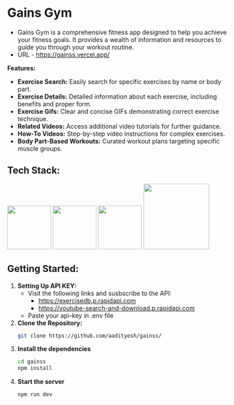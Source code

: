 # Gains Gym
* Gains Gym is a comprehensive fitness app designed to help you achieve your fitness goals. It provides a wealth of information and resources to guide you through your workout routine.
* URL - https://gainss.vercel.app/

**Features:**

* **Exercise Search:** Easily search for specific exercises by name or body part.
* **Exercise Details:** Detailed information about each exercise, including benefits and proper form.
* **Exercise Gifs:** Clear and concise GIFs demonstrating correct exercise technique.
* **Related Videos:** Access additional video tutorials for further guidance.
* **How-To Videos:** Step-by-step video instructions for complex exercises.
* **Body Part-Based Workouts:** Curated workout plans targeting specific muscle groups.

## Tech Stack:
<a href="https://cdnlogo.com/logo/react_39944.html"><img src="https://static.cdnlogo.com/logos/r/85/react.svg" width="100"></a>
<a href="https://cdnlogo.com/logo/javascript_18196.html"><img src="https://static.cdnlogo.com/logos/j/44/javascript.svg" width="100"></a>
<a href="https://cdnlogo.com/logo/vitejs_134039.html"><img src="https://static.cdnlogo.com/logos/v/23/vitejs.svg" width="100"></a>
<a href="https://logowik.com/rapidapi-logo-vector-svg-pdf-ai-eps-cdr-free-download-19632.html"><img src="https://logowik.com/content/uploads/images/rapidapi9164.logowik.com.webp" width="150"></a>

## Getting Started:
1. **Setting Up API KEY:**
     * Visit the following links and susbscribe to the API:
        * https://exercisedb.p.rapidapi.com
        * https://youtube-search-and-download.p.rapidapi.com
     * Paste your api-key in .env file
2. **Clone the Repository:**
   ```bash
   git clone https://github.com/aadityesh/gainss/
3. **Install the dependencies**
   ```bash
   cd gainss
   npm install
4. **Start the server**
   ```bash
   npm run dev
  
